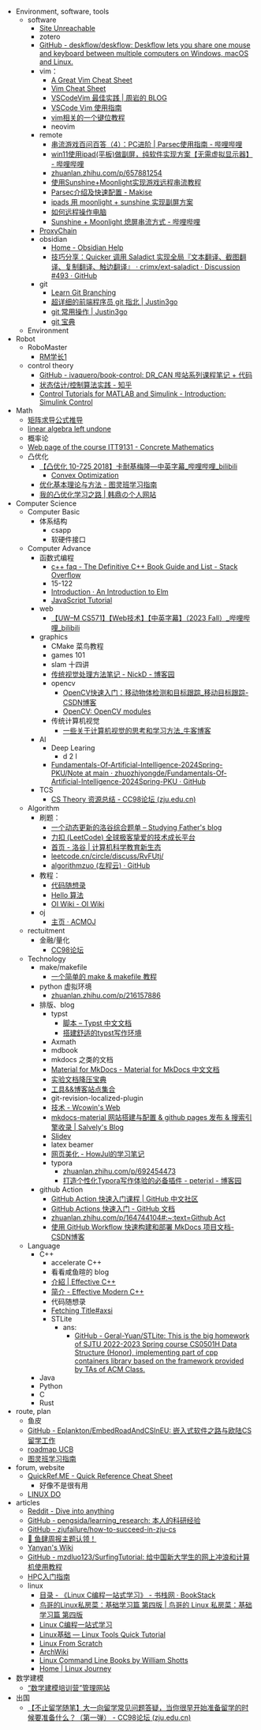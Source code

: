 - Environment, software, tools
	- software
		- [Site Unreachable](https://blog.xm.mk/posts/b15e/)
		- zotero
		- [GitHub - deskflow/deskflow: Deskflow lets you share one mouse and keyboard between multiple computers on Windows, macOS and Linux.](https://github.com/deskflow/deskflow)
		- vim：
			- [A Great Vim Cheat Sheet](https://vimsheet.com/)
			- [Vim Cheat Sheet](https://vim.rtorr.com/lang/zh_cn)
			- [VSCodeVim 最佳实践 | 周岩的 BLOG](https://zhouyanlt.github.io/vim/2019/09/20/vscode-vim-best-practices.html)
			- [VSCode Vim 使用指南](https://hanzhen.wang/posts/vscode-vim)
			- [vim相关的一个键位教程](https://cworld.top/blog/vim-key)  
			- neovim
		- remote 
			- [串流游戏百问百答（4）：PC进阶 | Parsec使用指南 - 哔哩哔哩](https://www.bilibili.com/read/cv32334628)  
			- [win11使用ipad(平板)做副屏，纯软件实现方案【无需虚拟显示器】 - 哔哩哔哩](https://www.bilibili.com/read/cv23432170/#:~:text=%E6%89%93%E5%BC%80%E5%B9%B3%E6%9D%BF%E7%AB%AF%E7%9A%84moon)
			- [zhuanlan.zhihu.com/p/657881254](https://zhuanlan.zhihu.com/p/657881254)
			- [使用Sunshine+Moonlight实现游戏远程串流教程](https://www.hangge.com/blog/cache/detail_3544.html#:~:text=Sunshine%20+)
			- [Parsec介绍及快速配置 - Makise](https://makise.xlog.app/parsec?)
			- [ipads 用 moonlight + sunshine 实现副屏方案](https://zhuanlan.zhihu.com/p/669124021#:~:text=%E3%80%90%E6%93%8D%E4%BD%9C%E6%AD%A5%E9%AA%A4%E3%80%91%201.%E8%BD%AF)
			- [如何远程操作电脑](https://obsidian.zerokei.top/Hub/%E5%A6%82%E4%BD%95%E8%BF%9C%E7%A8%8B%E6%93%8D%E4%BD%9C%E7%94%B5%E8%84%91/)
			- [Sunshine + Moonlight 熄屏串流方式 - 哔哩哔哩](https://www.bilibili.com/read/cv30603647/#:~:text=%E7%94%B1%E4%BA%8E%E4%B9%8B%E5%89%8D%E6%9C%89%E6%AE%B5%E6%97%B6%E9%97%B4%E4%B8%8D%E5%9C%A8)
		- [ProxyChain](https://zhuanlan.zhihu.com/p/166375631#:~:text=ProxyChain)
		- obsidian
			- [Home - Obsidian Help](https://help.obsidian.md/)
			- [技巧分享：Quicker 调用 Saladict 实现全局『文本翻译、截图翻译、复制翻译、触边翻译』 · crimx/ext-saladict · Discussion #493 · GitHub](https://github.com/crimx/ext-saladict/discussions/493)
		- git
			- [Learn Git Branching](https://learngitbranching.js.org/?demo=&locale=zh_CN)
			- [超详细的前端程序员 git 指北 | Justin3go](https://justin3go.com/posts/2022/10/14%E8%B6%85%E8%AF%A6%E7%BB%86%E7%9A%84%E5%89%8D%E7%AB%AF%E7%A8%8B%E5%BA%8F%E5%91%98git%E6%8C%87%E5%8C%97)
			- [git 常用操作 | Justin3go](https://justin3go.com/posts/2022/02/04git%E5%B8%B8%E7%94%A8%E6%93%8D%E4%BD%9C)
			- [git 宝典](https://wangloo.github.io/posts/tools/git/git/)
	- Environment
- Robot
	- RoboMaster
		- [RM学长1](https://www.zhihu.com/people/zengen-38)
	- control theory
		- [GitHub - ivaquero/book-control: DR\_CAN 哔站系列课程笔记 + 代码](https://github.com/ivaquero/book-control)
		- [状态估计/控制算法实践 - 知乎](https://www.zhihu.com/column/c_1296379521394929664)
		- [Control Tutorials for MATLAB and Simulink - Introduction: Simulink Control](https://ctms.engin.umich.edu/CTMS/index.php?example=Introduction&section=SimulinkControl)
- Math
	- [矩阵求导公式推导](https://zhuanlan.zhihu.com/p/273729929)
	- [linear algebra left undone](https://github.com/yhwu-is/Linear-Algebra-Left-Undone)
	- 概率论
	- [Web page of the course ITT9131 - Concrete Mathematics](https://cs.ioc.ee/cm/)
	- 凸优化
		- [【凸优化 10-725 2018】卡耐基梅隆—中英字幕\_哔哩哔哩\_bilibili](https://www.bilibili.com/video/BV1NYHve9EdX)
			- [Convex Optimization](https://www.stat.cmu.edu/~ryantibs/convexopt/)
		- [优化基本理论与方法 - 图灵班学习指南](https://zju-turing.github.io/TuringCourses/major_basic/convex_optimization)
		- [我的凸优化学习之路 | 韩鼎の个人网站](https://deanhan.com/2018/01/17/convex/)
- Computer Science
	- Computer Basic
		- 体系结构
			- csapp
			- 软硬件接口
	- Computer Advance
		- 函数式编程
			- [c++ faq - The Definitive C++ Book Guide and List - Stack Overflow](https://stackoverflow.com/questions/388242/the-definitive-c-book-guide-and-list)
			- 15-122
			- [Introduction · An Introduction to Elm](https://guide.elm-lang.org/)
			- [JavaScript Tutorial](https://www.w3schools.com/js/)
		- web
			- [【UW–M CS571】【Web技术】【中英字幕】（2023 Fall）\_哔哩哔哩\_bilibili](https://www.bilibili.com/video/BV1vK421y7aY)
		- graphics
			- CMake 菜鸟教程
			- games 101
			- slam 十四讲
			- [传统视觉处理方法笔记 - NickD - 博客园](https://www.cnblogs.com/cntech/p/15342241.html#:~:text=1.%20%E5%9B%BE%E5%83%8F%E5%88%86%E5%89%B2%20%E4%BC%A0%E7%BB%9F)
			- opencv
				- [OpenCV快速入门：移动物体检测和目标跟踪\_移动目标跟踪-CSDN博客](https://blog.csdn.net/qq_31463571/article/details/134646806#:~:text=%E9%80%9A%E8%BF%87%E5%88%86%E6%9E%90%E8%BF%99%E4%BA%9B%E5%90%91%E9%87%8F%EF%BC%8C%E5%8F%AF)
				- [OpenCV: OpenCV modules](https://docs.opencv.org/4.x/index.html)
			- 传统计算机视觉
				- [一些关于计算机视觉的思考和学习方法\_牛客博客](https://blog.nowcoder.net/n/79b7219009fb4ed6b863944a7eb7ce85?from=nowcoder_improve)
		- AI
			- Deep Learing
				- d 2 l
			- [Fundamentals-Of-Artificial-Intelligence-2024Spring-PKU/Note at main · zhuozhiyongde/Fundamentals-Of-Artificial-Intelligence-2024Spring-PKU · GitHub](https://github.com/zhuozhiyongde/Fundamentals-Of-Artificial-Intelligence-2024Spring-PKU/blob/main/Note/)
		- TCS
			- [CS Theory 资源总结 - CC98论坛 (zju.edu.cn)](http://www-cc98-org-s.webvpn.zju.edu.cn:8001/topic/4906546)
	- Algorithm
		- 刷题：
			- [一个动态更新的洛谷综合题单 – Studying Father's blog](https://studyingfather.com/archives/841)
			- [力扣 (LeetCode) 全球极客挚爱的技术成长平台](https://leetcode.cn/)
			- [首页 - 洛谷 | 计算机科学教育新生态](https://www.luogu.com.cn/)
			- [leetcode.cn/circle/discuss/RvFUtj/](https://leetcode.cn/circle/discuss/RvFUtj/)
			- [algorithmzuo (左程云) · GitHub](https://github.com/algorithmzuo)
		- 教程：
			- [代码随想录](https://programmercarl.com/)
			- [Hello 算法](https://www.hello-algo.com/)
			- [OI Wiki - OI Wiki](https://oi-wiki.org/)
		- oj
			- [主页 · ACMOJ](https://acm.sjtu.edu.cn/OnlineJudge/)
	- rectuitment
		- 金融/量化
			- [CC98论坛](https://www.cc98.org/topic/5132208)
	- Technology
		- make/makefile
			- [一个简单的 make & makefile 教程](https://zhuanlan.zhihu.com/p/92010728)
		- python 虚拟环境
			- [zhuanlan.zhihu.com/p/216157886](https://zhuanlan.zhihu.com/p/216157886)
		- 排版、blog
			- typst
				- [脚本 – Typst 中文文档](https://typst-doc-cn.github.io/docs/reference/scripting)
				- [搭建舒适的typst写作环境](https://zhuanlan.zhihu.com/p/642509853)
			- Axmath
			- mdbook
			- mkdocs 之类的文档
			- [Material for MkDocs - Material for MkDocs 中文文档](https://mkdoc-material.llango.com/)
			- [实验文档降压宝典](https://hypotensor.tonycrane.cc/)
			- [工具&&博客站点集合](https://wangloo.github.io/posts/tools/useful_sites/)
			- git-revision-localized-plugin
			- [技术 - Wcowin's Web](https://wcowin.work/blog/indexblog.html)
			- [mkdocs-material 网站搭建与配置 & github pages 发布 & 搜索引擎收录 | Salvely's Blog](https://salvely.github.io/posts/mkdocs-material%20%E7%BD%91%E7%AB%99%E6%90%AD%E5%BB%BA%E4%B8%8E%E9%85%8D%E7%BD%AE%20_%20github%20pages%20%E5%8F%91%E5%B8%83%20_%20%E6%90%9C%E7%B4%A2%E5%BC%95%E6%93%8E%E6%94%B6%E5%BD%95.html)
			- [Slidev](https://cn.sli.dev/)
			- latex beamer
			- [网页美化 - HowJul的学习笔记](https://note.howjul.com/%E7%90%90%E7%A2%8E/triviality/)
			- typora 
				- [zhuanlan.zhihu.com/p/692454473](https://zhuanlan.zhihu.com/p/692454473)
				- [打造个性化Typora写作体验的必备插件 - peterjxl - 博客园](https://www.cnblogs.com/PeterJXL/p/18350073)
		- github Action
			- [GitHub Action 快速入门课程 | GitHub 中文社区](https://www.github-zh.com/getting-started/hello-github-actions)
			- [GitHub Actions 快速入门 - GitHub 文档](https://docs.github.com/zh/actions/writing-workflows/quickstart)
			- [zhuanlan.zhihu.com/p/164744104#:\~:text=Github Act](https://zhuanlan.zhihu.com/p/164744104#:~:text=Github%20Act)
			- [使用 GitHub Workflow 快速构建和部署 MkDocs 项目文档-CSDN博客](https://blog.csdn.net/li_yatao/article/details/141035509#:~:text=%E9%80%9A%E8%BF%87%E7%BC%96%E5%86%99%20Workf)
	- Language
		- C++
			- accelerate C++
			- 看看咸鱼暄的 blog
			- [介紹 | Effective C++](https://wizardforcel.gitbooks.io/effective-cpp/content/index.html)
			- [简介 - Effective Modern C++](https://cntransgroup.github.io/EffectiveModernCppChinese/)
			- 代码随想录
			- [Fetching Title#axsi](https://zh.cppreference.com/)
			- STLite
				- ans:
					- [GitHub - Geral-Yuan/STLite: This is the big homework of SJTU 2022-2023 Spring course CS0501H Data Structure (Honor), implementing part of cpp containers library based on the framework provided by TAs of ACM Class.](https://github.com/Geral-Yuan/STLite/tree/main)
		- Java
		- Python
		- C
		- Rust
- route, plan
	- 鱼皮
	- [GitHub - Eplankton/EmbedRoadAndCSInEU: 嵌入式软件之路与欧陆CS留学工作](https://github.com/Eplankton/EmbedRoadAndCSInEU)
	- [roadmap UCB](https://hkn.eecs.berkeley.edu/courseguides)
	- [图灵班学习指南](https://zju-turing.github.io/TuringCourses/)
- forum, website
	- [QuickRef.ME - Quick Reference Cheat Sheet](https://quickref.me/)
		- 好像不是很有用
	- [LINUX DO](https://linux.do/latest)
- articles
	- [Reddit - Dive into anything](https://www.reddit.com/r/learnprogramming/wiki/faq/)
	- [GitHub - pengsida/learning\_research: 本人的科研经验](https://github.com/pengsida/learning_research)
	- [GitHub - zjufailure/how-to-succeed-in-zju-cs](https://github.com/zjufailure/how-to-succeed-in-zju-cs)
	- [🍤 鱼肆周报主题认领！](https://www.yuque.com/xianyuxuan/saltfish_shop/weekly_headlines)
	- [Yanyan's Wiki](https://jyywiki.cn/Reading_List.md)
	- [GitHub - mzdluo123/SurfingTutorial: 给中国新大学生的网上冲浪和计算机使用教程](https://github.com/mzdluo123/SurfingTutorial)
	- [HPC入门指南](https://hpc-sjtu.github.io/HPC_Start_Guide/)
	- linux
		- [目录 - 《Linux C编程一站式学习》 - 书栈网 · BookStack](https://www.bookstack.cn/read/linux-c/menu.md)
		- [鸟哥的Linux私房菜：基础学习篇 第四版 | 鸟哥的 Linux 私房菜：基础学习篇 第四版](https://wizardforcel.gitbooks.io/vbird-linux-basic-4e)
		- [Linux C编程一站式学习](https://akaedu.github.io/book/)
		- [Linux基础 — Linux Tools Quick Tutorial](https://linuxtools-rst.readthedocs.io/zh-cn/latest/base/)
		- [Linux From Scratch](https://lfs.xry111.site/zh_CN/12.2/)
		- [ArchWiki](https://wiki.archlinux.org/title/Main_page)
		- [Linux Command Line Books by William Shotts](https://linuxcommand.org/tlcl.php)
		- [Home | Linux Journey](https://linuxjourney.com/)
- 数学建模
	- [“数学建模培训营”管理网站](https://anl.sjtu.edu.cn/mcm)
- 出国
	- [【不止留学随笔】大一向留学常见问题答疑，当你很早开始准备留学的时候要准备什么？（第一弹） - CC98论坛 (zju.edu.cn)](http://www-cc98-org-s.webvpn.zju.edu.cn:8001/topic/5374161)
